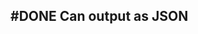 ## #DONE Can output as JSON
<!--  #task -->
<!-- created:2023-09-13T01:06:24.197Z task-id:Dotl9 group:"Ungrouped Tasks" story-id:List-tasks-in-a-story order:-100 completed:2023-10-01T17:34:03.943Z
archived:true
archivedAt:2024-10-30T22:38:06-04:00
originalPath:backlog/stories/List-tasks-in-a-story/tasks/Can-output-as-JSON.md
originalLine:1
-->


